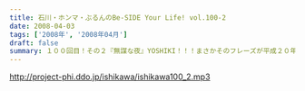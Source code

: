 ```yaml
---
title: 石川・ホンマ・ぶるんのBe-SIDE Your Life! vol.100-2
date: 2008-04-03
tags: ['2008年', '2008年04月']
draft: false
summary: １００回目！その２『無謀な夜』YOSHIKI！！！まさかそのフレーズが平成２０年春に連呼されるとは・・・いやはや、なんといってもこれだけ熱く語るホンマさんがいたでしょうか！NAMAE
---
```


http://project-phi.ddo.jp/ishikawa/ishikawa100_2.mp3
